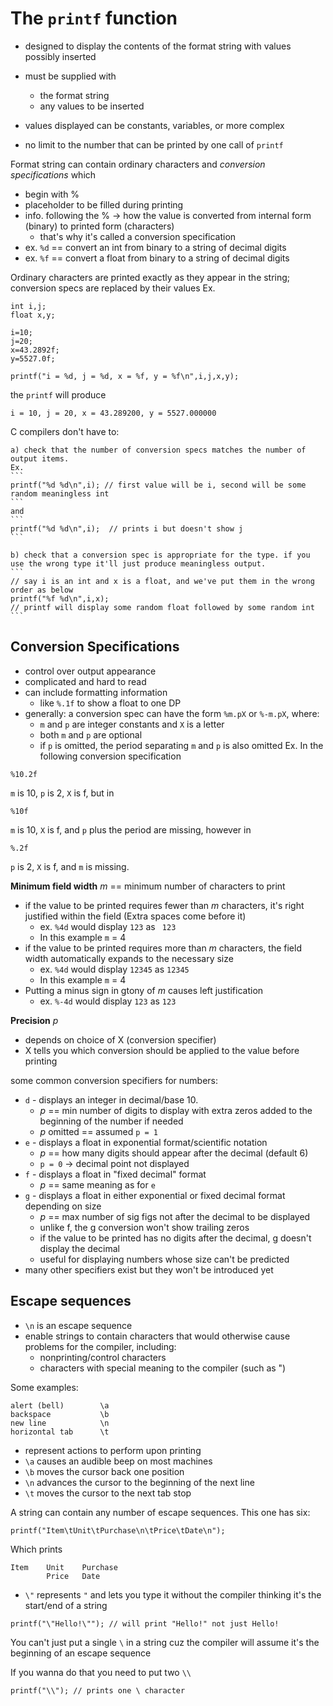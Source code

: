 # The `printf` function
- designed to display the contents of the format string with values possibly inserted
- must be supplied with
  - the format string
  - any values to be inserted

- values displayed can be constants, variables, or more complex
- no limit to the number that can be printed by one call of `printf`

Format string can contain ordinary characters and *conversion specifications* which
- begin with %
- placeholder to be filled during printing
- info. following the % -> how the value is converted from internal form (binary) to printed form (characters)
  - that's why it's called a conversion specification
- ex. `%d` == convert an int from binary to a string of decimal digits
- ex. `%f` == convert a float from binary to a string of decimal digits

Ordinary characters are printed exactly as they appear in the string; conversion specs are replaced by their values
Ex.
```
int i,j;
float x,y;

i=10;
j=20;
x=43.2892f;
y=5527.0f;

printf("i = %d, j = %d, x = %f, y = %f\n",i,j,x,y);
```
the `printf` will produce
```
i = 10, j = 20, x = 43.289200, y = 5527.000000
```

C compilers don't have to:

    a) check that the number of conversion specs matches the number of output items.
    Ex.
    ```
    printf("%d %d\n",i); // first value will be i, second will be some random meaningless int
    ```
    and
    ```
    printf("%d %d\n",i);  // prints i but doesn't show j
    ```

    b) check that a conversion spec is appropriate for the type. if you use the wrong type it'll just produce meaningless output.
    ```
    // say i is an int and x is a float, and we've put them in the wrong order as below
    printf("%f %d\n",i,x); 
    // printf will display some random float followed by some random int
    ```

## Conversion Specifications
- control over output appearance
- complicated and hard to read
- can include formatting information 
  - like `%.1f` to show a float to one DP
- generally: a conversion spec can have the form `%m.pX` or `%-m.pX`, where:
  - `m` and `p` are integer constants and `X` is a letter
  - both `m` and `p` are optional
  - if `p` is omitted, the period separating `m` and `p` is also omitted
Ex. In the following conversion specification
```
%10.2f
```
`m` is 10, `p` is 2, `X` is f, but in
```
%10f
```
`m` is 10, `X` is f, and `p` plus the period are missing, however in
```
%.2f
```
`p` is 2, `X` is f, and `m` is missing.

**Minimum field width** *m* == minimum number of characters to print 
- if the value to be printed requires fewer than *m* characters, it's right justified within the field (Extra spaces come before it)
  - ex. `%4d` would display `123` as ` 123` 
  - In this example `m` = 4
- if the value to be printed requires more than *m* characters, the field width automatically expands to the necessary size
  - ex. `%4d` would display `12345` as `12345`
  - In this example `m` = 4
- Putting a minus sign in gtony of *m* causes left justification 
  - ex. `%-4d` would display `123` as `123 ` 

**Precision** *p*
- depends on choice of X (conversion specifier)
- X tells you which conversion should be applied to the value before printing

some common conversion specifiers for numbers:
- `d` - displays an integer in decimal/base 10. 
  - *p* == min number of digits to display with extra zeros added to the beginning of the number if needed
  - *p* omitted == assumed `p = 1`
- `e` - displays a float in exponential format/scientific notation
  - *p* == how many digits should appear after the decimal (default 6)
  - `p = 0` -> decimal point not displayed
- `f` - displays a float in "fixed decimal" format
  - *p* == same meaning as for `e`
- `g` - displays a float in either exponential or fixed decimal format depending on size
  - *p* == max number of sig figs not after the decimal to be displayed
  - unlike f, the g conversion won't show trailing zeros
  - if the value to be printed has no digits after the decimal, g doesn't display the decimal
  - useful for displaying numbers whose size can't be predicted 
- many other specifiers exist but they won't be introduced yet

## Escape sequences
- `\n` is an escape sequence 
- enable strings to contain characters that would otherwise cause problems for the compiler, including:
  - nonprinting/control characters
  - characters with special meaning to the compiler (such as ")

Some examples:
```
alert (bell)        \a
backspace           \b
new line            \n
horizontal tab      \t
```
- represent actions to perform upon printing
- `\a` causes an audible beep on most machines
- `\b` moves the cursor back one position
- `\n` advances the cursor to the beginning of the next line
- `\t` moves the cursor to the next tab stop

A string can contain any number of escape sequences. This one has six:
```
printf("Item\tUnit\tPurchase\n\tPrice\tDate\n");
```
Which prints
```
Item    Unit    Purchase
        Price   Date
```
- `\"` represents `"` and lets you type it without the compiler thinking it's the start/end of a string
```
printf("\"Hello!\""); // will print "Hello!" not just Hello!
```

You can't just put a single `\` in a string cuz the compiler will assume it's the beginning of an escape sequence

If you wanna do that you need to put two `\\`
```
printf("\\"); // prints one \ character
```
